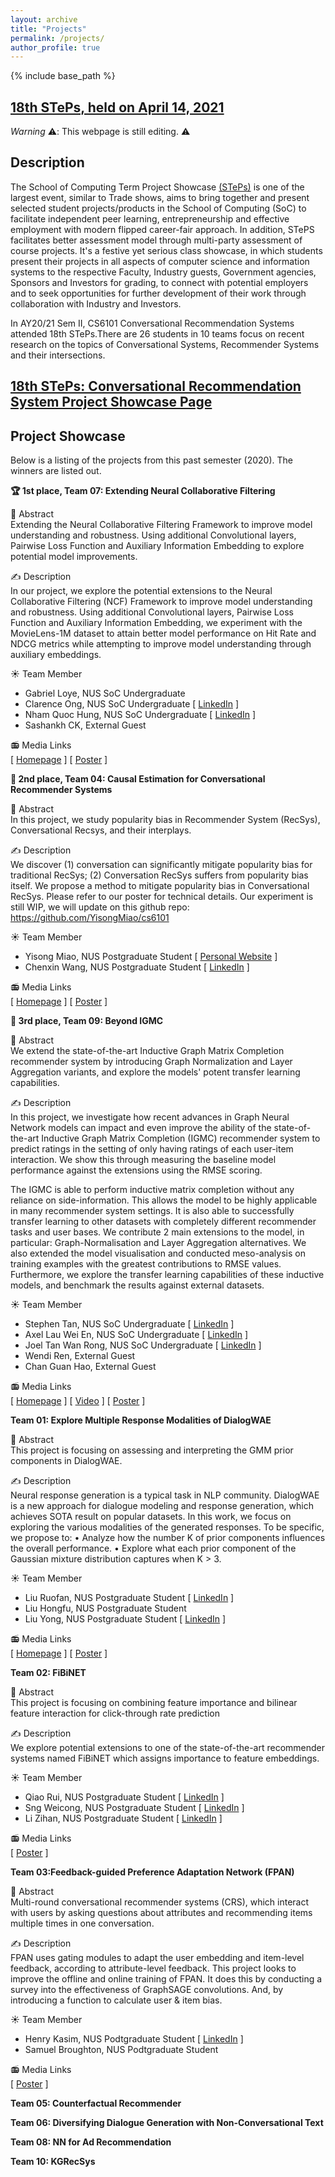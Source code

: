 ```yaml
---
layout: archive
title: "Projects"
permalink: /projects/
author_profile: true
---
```


{% include base_path %}

## <a href="https://uvents.nus.edu.sg/event/18th-steps">18th STePs, held on April 14, 2021</a>
_Warning_ ⚠️: This webpage is still editing. ⚠️

## Description

The School of Computing Term Project Showcase <a href="https://uvents.nus.edu.sg/homepage/events">(STePs)</a> is one of the largest event, similar to Trade shows, aims to bring together and present selected student projects/products in the School of Computing (SoC) to facilitate independent peer learning, entrepreneurship and effective employment with modern flipped career-fair approach. In addition, STePS facilitates better assessment model through multi-party assessment of course projects. It's a festive yet serious class showcase, in which students present their projects in all aspects of computer science and information systems to the respective Faculty, Industry guests, Government agencies, Sponsors and Investors for grading, to connect with potential employers and to seek opportunities for further development of their work through collaboration with Industry and Investors. 

In AY20/21 Sem II, CS6101 Conversational Recommendation Systems attended 18th STePs.There are 26 students in 10 teams focus on recent research on the topics of Conversational Systems, Recommender Systems and their intersections.

## <a href = "https://uvents.nus.edu.sg/event/18th-steps/module/CS6101">18th STePs: Conversational Recommendation System Project Showcase Page</a>  

## Project Showcase
Below is a listing of the projects from this past semester (2020). The winners are listed out. 
<!-- Team 07-->
**🏆 1st place, Team 07: Extending Neural Collaborative Filtering**

📖 Abstract <BR/>
Extending the Neural Collaborative Filtering Framework to improve model understanding and robustness. Using additional Convolutional layers, Pairwise Loss Function and Auxiliary Information Embedding to explore potential model improvements.<BR/>

✍️ Description <BR/>
In our project, we explore the potential extensions to the Neural Collaborative Filtering (NCF) Framework to improve model understanding and robustness. Using additional Convolutional layers, Pairwise Loss Function and Auxiliary Information Embedding, we experiment with the MovieLens-1M dataset to attain better model performance on Hit Rate and NDCG metrics while attempting to improve model understanding through auxiliary embeddings.<BR/>

☀️ Team Member <BR/>
- Gabriel Loye, NUS SoC Undergraduate 
- Clarence Ong, NUS SoC Undergraduate [&nbsp;<a href="https://www.linkedin.com/in/clarenceong97/?originalSubdomain=sg">LinkedIn</a>&nbsp;]
- Nham Quoc Hung, NUS SoC Undergraduate [&nbsp;<a href="https://www.linkedin.com/in/quoc-hung-nham/?originalSubdomain=sg">LinkedIn</a>&nbsp;]
- Sashankh CK, External Guest 

 📻 Media Links<BR/> 
[&nbsp;<a href="https://github.com/gabrielloye/neural_collaborative_filtering">Homepage</a>&nbsp;]
[&nbsp;<a href="https://raw.githubusercontent.com/gabrielloye/neural_collaborative_filtering/master/assets/CS6101_Neural_Collaborative_Filtering_Poster.png">Poster</a>&nbsp;]

<!-- Team 04-->
**🥈 2nd place, Team 04: Causal Estimation for Conversational Recommender Systems**

📖 Abstract <BR/>
In this project, we study popularity bias in Recommender System (RecSys), Conversational Recsys, and their interplays.<BR/>

✍️ Description <BR/>
We discover (1) conversation can significantly mitigate popularity bias for traditional RecSys; (2) Conversation RecSys suffers from popularity bias itself. We propose a method to mitigate popularity bias in Conversational RecSys. Please refer to our poster for technical details. Our experiment is still WIP, we will update on this github repo: https://github.com/YisongMiao/cs6101 <BR/>

☀️ Team Member <BR/>
- Yisong Miao, NUS Postgraduate Student  [&nbsp;<a href="https://yisong.me/">Personal Website</a>&nbsp;]
- Chenxin Wang, NUS Postgraduate Student [&nbsp;<a href="https://www.linkedin.com/in/chengxin-wang-086304113/?originalSubdomain=sg">LinkedIn</a>&nbsp;]

📻 Media Links<BR/> 
[&nbsp;<a href="https://github.com/YisongMiao/cs6101">Homepage</a>&nbsp;]
[&nbsp;<a href="https://yisong.me/publications/CausalEst-Poster.jpeg">Poster</a>&nbsp;]

<!-- Team 09-->
**🥉 3rd place, Team 09: Beyond IGMC**

📖 Abstract <BR/>
We extend the state-of-the-art Inductive Graph Matrix Completion recommender system by introducing Graph Normalization and Layer Aggregation variants, and explore the models' potent transfer learning capabilities.<BR/>

✍️ Description <BR/>
In this project, we investigate how recent advances in Graph Neural Network models can impact and even improve the ability of the state-of-the-art Inductive Graph Matrix Completion (IGMC) recommender system to predict ratings in the setting of only having ratings of each user-item interaction. We show this through measuring the baseline model performance against the extensions using the RMSE scoring. 

The IGMC is able to perform inductive matrix completion without any reliance on side-information. This allows the model to be highly applicable in many recommender system settings. It is also able to successfully transfer learning to other datasets with completely different recommender tasks and user bases.
We contribute 2 main extensions to the model, in particular: Graph-Normalisation and Layer Aggregation alternatives. We also extended the model visualisation and conducted meso-analysis on training examples with the greatest contributions to RMSE values. Furthermore, we explore the transfer learning capabilities of these inductive models, and benchmark the results against external datasets.<BR/>

☀️ Team Member <BR/>
- Stephen Tan, NUS SoC Undergraduate [&nbsp;<a href="https://www.linkedin.com/in/stephen-tan-hin-khai/?originalSubdomain=sg">LinkedIn</a>&nbsp;]
- Axel Lau Wei En, NUS SoC Undergraduate [&nbsp;<a href="https://www.linkedin.com/in/axel-lau/?originalSubdomain=sg">LinkedIn</a>&nbsp;]
- Joel Tan Wan Rong, NUS SoC Undergraduate [&nbsp;<a href="https://www.linkedin.com/in/joeltanwr/?originalSubdomain=sg">LinkedIn</a>&nbsp;]
- Wendi Ren, External Guest
- Chan Guan Hao, External Guest 

📻 Media Links<BR/> 
[&nbsp;<a href="https://linktr.ee/BeyondIGMC">Homepage</a>&nbsp;]
[&nbsp;<a href="https://www.youtube.com/watch?v=pEQxq7r-lgY">Video</a>&nbsp;]
[&nbsp;<a href="https://drive.google.com/file/d/1Hso_rqGMXnJsRt1V9QmLUUGgbO6OcvZI/view">Poster</a>&nbsp;]

<!-- Team 01-->
**Team 01: Explore Multiple Response Modalities of DialogWAE**

📖 Abstract <BR/>
This project is focusing on assessing and interpreting the GMM prior components in DialogWAE.<BR/>

✍️ Description <BR/>
Neural response generation is a typical task in NLP community. DialogWAE is a new approach for dialogue modeling and response generation, which achieves SOTA result on popular datasets. In this work, we focus on exploring the various modalities of the generated responses. To be specific, we propose to: 
•	Analyze how the number K of prior components influences the overall performance.
•	Explore what each prior component of the Gaussian mixture distribution captures when K > 3.<BR/>

☀️ Team Member <BR/>
- Liu Ruofan, NUS Postgraduate Student [&nbsp;<a href="https://www.linkedin.com/in/ruofanliu/?originalSubdomain=sg">LinkedIn</a>&nbsp;]
- Liu Hongfu, NUS Postgraduate Student 
- Liu Yong, NUS Postgraduate Student [&nbsp;<a href="https://www.linkedin.com/in/yong-liu-b1037513/?originalSubdomain=sg">LinkedIn</a>&nbsp;]
 
📻 Media Links<BR/> 
[&nbsp;<a href=" https://github.com/lindsey98/DialogWAE">Homepage</a>&nbsp;]
[&nbsp;<a href="https://postimg.cc/sQN3hscm">Poster</a>&nbsp;]

<!-- Team 02-->
**Team 02: FiBiNET**

📖 Abstract <BR/>
This project is focusing on combining feature importance and bilinear feature interaction for click-through rate prediction<BR/>

✍️ Description <BR/>
We explore potential extensions to one of the state-of-the-art recommender systems named FiBiNET which assigns importance to feature embeddings.
<BR/>

☀️ Team Member <BR/>
- Qiao Rui, NUS Postgraduate Student [&nbsp;<a href="https://www.linkedin.com/in/rui-qiao/?originalSubdomain=sg">LinkedIn</a>&nbsp;]
- Sng Weicong, NUS Postgraduate Student [&nbsp;<a href="https://www.linkedin.com/in/weicong-sng-42456ba8/?originalSubdomain=sg">LinkedIn</a>&nbsp;]
- Li Zihan, NUS Postgraduate Student [&nbsp;<a href="https://www.linkedin.com/in/zihan-li-nus/?originalSubdomain=sg">LinkedIn</a>&nbsp;]
 
📻 Media Links<BR/> 
[&nbsp;<a href="https://raw.githubusercontent.com/lizihan97/FiBiNET/main/FiBiNET.png">Poster</a>&nbsp;]

<!-- Team 03-->
**Team 03:Feedback-guided Preference Adaptation Network (FPAN)**

📖 Abstract <BR/>
Multi-round conversational recommender systems (CRS), which interact with users by asking questions about attributes and recommending items multiple times in one conversation.<BR/>

✍️ Description <BR/>
FPAN uses gating modules to adapt the user embedding and item-level feedback, according to attribute-level feedback. This project looks to improve the offline and online training of FPAN. It does this by conducting a survey into the effectiveness of GraphSAGE convolutions. And, by introducing a function to calculate user & item bias.<BR/>

☀️ Team Member <BR/>
- Henry Kasim, NUS Podtgraduate Student [&nbsp;<a href="httpd://www.linkedin.com/in/henrykasim/?originalSubdomain=sg">LinkedIn</a>&nbsp;]
- Samuel Broughton, NUS Podtgraduate Student 

📻 Media Links<BR/> 
[&nbsp;<a href="https://drive.google.com/file/d/1SoAqjjmq48rMtvpQvCt-Wne5dXmiXOkA/view">Poster</a>&nbsp;]

<!-- Team 05-->
**Team 05: Counterfactual Recommender**
<!-- Team 06-->
**Team 06: Diversifying Dialogue Generation with Non-Conversational Text**
<!-- Team 08-->
**Team 08: NN for Ad Recommendation**
<!-- Team 10-->
**Team 10: KGRecSys**





 
 





